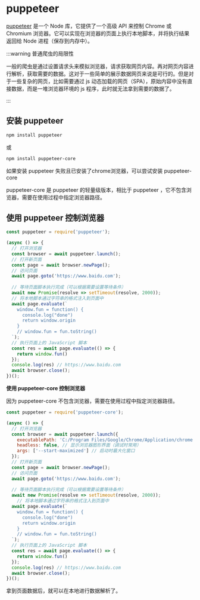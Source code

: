 # puppeteer 

[puppeteer](https://pptr.dev/category/introduction) 是一个 Node 库，它提供了一个高级 API 来控制 Chrome 或 Chromium 浏览器。它可以实现在浏览器的页面上执行本地脚本，并将执行结果返回给 Node 进程（保存到内存中）。

:::warning 普通爬虫的局限性

一般的爬虫是通过设置请求头来模拟浏览器，请求获取网页内容。再对网页内容进行解析，获取需要的数据。这对于一些简单的展示数据网页来说是可行的。但是对于一些复杂的网页，比如需要通过 js 动态加载的网页（SPA），原始内容中没有直接数据，而是一堆浏览器环境的 js 程序，此时就无法拿到需要的数据了。

:::

## 安装 puppeteer

```bash
npm install puppeteer
```
或
```bash
npm install puppeteer-core
```

如果安装 puppeteer 失败且已安装了chrome浏览器，可以尝试安装 puppeteer-core

puppeteer-core 是 puppeteer 的轻量级版本，相比于 puppeteer ，它不包含浏览器，需要在使用过程中指定浏览器路径。

## 使用 puppeteer 控制浏览器

```js
const puppeteer = require('puppeteer');

(async () => {
  // 打开浏览器
  const browser = await puppeteer.launch();
  // 打开新页面
  const page = await browser.newPage();
  // 访问页面
  await page.goto('https://www.baidu.com');
  
  // 等待页面脚本执行完成（可以根据需要设置等待条件）
  await new Promise(resolve => setTimeout(resolve, 2000));
  // 将本地脚本通过字符串的格式注入到页面中
  await page.evaluate(`
    window.fun = function() {
      console.log("done")
      return window.origin
    }
    // window.fun = fun.toString()
  `);
  // 执行页面上的 JavaScript 脚本
  const res = await page.evaluate(() => {
    return window.fun()
  });
  console.log(res) // https://www.baidu.com
  await browser.close();
})();
```

**使用 puppeteer-core 控制浏览器**

因为 puppeteer-core 不包含浏览器，需要在使用过程中指定浏览器路径。
```js
const puppeteer = require('puppeteer-core');

(async () => {
  // 打开浏览器
  const browser = await puppeteer.launch({
    executablePath: 'C:/Program Files/Google/Chrome/Application/chrome.exe', // 必传！Puppeteer Core 需指定浏览器路径，传入本地chrome浏览器路径
    headless: false, // 显示浏览器图形界面（调试时常用）
    args: ['--start-maximized'] // 启动时最大化窗口
  });
  // 打开新页面
  const page = await browser.newPage();
  // 访问页面
  await page.goto('https://www.baidu.com');
  
  // 等待页面脚本执行完成（可以根据需要设置等待条件）
  await new Promise(resolve => setTimeout(resolve, 2000));
    // 将本地脚本通过字符串的格式注入到页面中
  await page.evaluate(`
    window.fun = function() {
      console.log("done")
      return window.origin
    }
    // window.fun = fun.toString()
  `);
  // 执行页面上的 JavaScript 脚本
  const res = await page.evaluate(() => {
    return window.fun()
  });
  console.log(res) // https://www.baidu.com
  await browser.close();
})();
```

拿到页面数据后，就可以在本地进行数据解析了。


